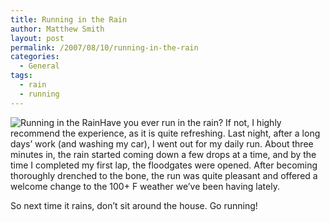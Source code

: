 ```yaml
---
title: Running in the Rain
author: Matthew Smith
layout: post
permalink: /2007/08/10/running-in-the-rain
categories:
  - General
tags:
  - rain
  - running
---
```

<img src="http://digivation.net/wp-content/uploads/2007/08/runningintherain.jpg" alt="Running in the Rain" class="left" />Have you ever run in the rain? If not, I highly recommend the experience, as it is quite refreshing. Last night, after a long days&#8217; work (and washing my car), I went out for my daily run. About three minutes in, the rain started coming down a few drops at a time, and by the time I completed my first lap, the floodgates were opened. After becoming thoroughly drenched to the bone, the run was quite pleasant and offered a welcome change to the 100+ F weather we&#8217;ve been having lately.

So next time it rains, don&#8217;t sit around the house. Go running!